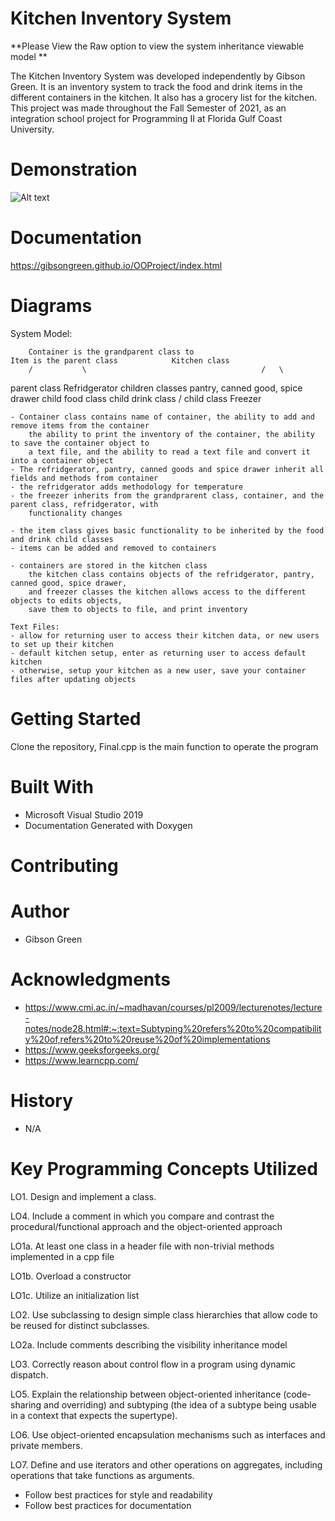 # Kitchen Inventory System
**Please View the Raw option to view the system inheritance viewable model **

The Kitchen Inventory System was developed independently by Gibson Green. It is an inventory system to track
the food and drink items in the different containers in the kitchen. It also has a grocery list for the kitchen.
This project was made throughout the Fall Semester of 2021, as an integration school project for Programming II at
Florida Gulf Coast University. 

# Demonstration
 ![Alt text](OOProject/files/ezgif-7-58c6575f54.gif)
# Documentation
https://gibsongreen.github.io/OOProject/index.html
	

# Diagrams 

System Model:

		Container is the grandparent class to								Item is the parent class			Kitchen class
		/			\										/	\
parent class Refridgerator	children classes pantry, canned good, spice drawer			child food class	child drink class
	/
child class Freezer

	- Container class contains name of container, the ability to add and remove items from the container
		the ability to print the inventory of the container, the ability to save the container object to 
		a text file, and the ability to read a text file and convert it into a container object
	- The refridgerator, pantry, canned goods and spice drawer inherit all fields and methods from container
	- the refridgerator adds methodology for temperature
	- the freezer inherits from the grandprarent class, container, and the parent class, refridgerator, with
		functionality changes

	- the item class gives basic functionality to be inherited by the food and drink child classes
	- items can be added and removed to containers
	
	- containers are stored in the kitchen class
		the kitchen class contains objects of the refridgerator, pantry, canned good, spice drawer,
		and freezer classes the kitchen allows access to the different objects to edits objects,
		save them to objects to file, and print inventory
		
	Text Files:
	- allow for returning user to access their kitchen data, or new users to set up their kitchen
	- default kitchen setup, enter as returning user to access default kitchen
	- otherwise, setup your kitchen as a new user, save your container files after updating objects
	
# Getting Started
Clone the repository, Final.cpp is the main function to operate the program

# Built With
- Microsoft Visual Studio 2019 
- Documentation Generated with Doxygen

# Contributing

# Author
- Gibson Green


# Acknowledgments
- https://www.cmi.ac.in/~madhavan/courses/pl2009/lecturenotes/lecture-notes/node28.html#:~:text=Subtyping%20refers%20to%20compatibility%20of,refers%20to%20reuse%20of%20implementations
- https://www.geeksforgeeks.org/
- https://www.learncpp.com/

# History
- N/A

# Key Programming Concepts Utilized
LO1. Design and implement a class. 

LO4. Include a comment in which you compare and contrast the procedural/functional approach and the object-oriented approach

LO1a. At least one class in a header file with non-trivial methods implemented in a cpp file

LO1b. Overload a constructor 

LO1c. Utilize an initialization list

LO2. Use subclassing to design simple class hierarchies that allow code to be reused for distinct subclasses.

LO2a. Include comments describing the visibility inheritance model

LO3. Correctly reason about control flow in a program using dynamic dispatch. 

LO5. Explain the relationship between object-oriented inheritance (code-sharing and overriding) and subtyping (the idea of a subtype being usable in a context that expects the supertype).

LO6. Use object-oriented encapsulation mechanisms such as interfaces and private members.

LO7. Define and use iterators and other operations on aggregates, including operations that take functions as arguments. 

- Follow best practices for style and readability
- Follow best practices for documentation
		
